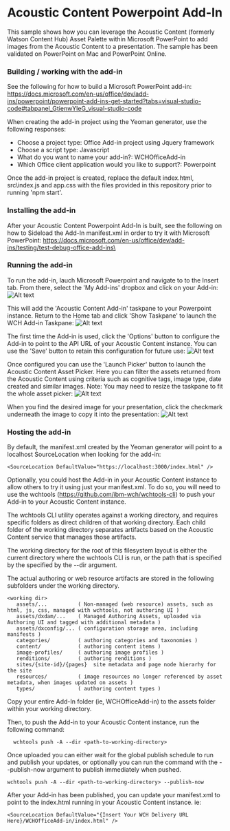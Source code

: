 # Acoustic Content Powerpoint Add-In

This sample shows how you can leverage the Acoustic Content (formerly Watson Content Hub) Asset Palette within Microsoft PowerPoint to add images from the Acoustic Content to a presentation.  The sample has been validated on PowerPoint on Mac and PowerPoint Online. 

### Building / working with the add-in
See the following for how to build a Microsoft PowerPoint add-in:  https://docs.microsoft.com/en-us/office/dev/add-ins/powerpoint/powerpoint-add-ins-get-started?tabs=visual-studio-code#tabpanel_GtienwYleG_visual-studio-code

When creating the add-in project using the Yeoman generator, use the following responses:
  - Choose a project type: Office Add-in project using Jquery framework
  - Choose a script type: Javascript
  - What do you want to name your add-in?: WCHOfficeAdd-in
  - Which Office client application would you like to support?: Powerpoint

Once the add-in project is created, replace the default index.html, src\index.js and app.css with the files provided in this repository prior to running 'npm start'.  

### Installing the add-in
After your Acoustic Content Powerpoint Add-In is built, see the following on how to Sideload the Add-In manifest.xml in order to try it with Microsoft PowerPoint:  https://docs.microsoft.com/en-us/office/dev/add-ins/testing/test-debug-office-add-ins\

### Running the add-in
To run the add-in, lauch Microsoft Powerpoint and navigate to to the Insert tab.  From there, select the 'My Add-ins' dropbox and click on your Add-in:
![Alt text](docs/insertAdd-In.png?raw=true "Insert WCH Add-in")

This will add the 'Acoustic Content Add-in' taskpane to your Powerpoint instance.  Return to the Home tab and click  'Show Taskpane' to launch the WCH Add-in Taskpane:
![Alt text](docs/wchTaskpane.png?raw=true "WCH Add-in Taskpane")

The first time the Add-in is used, click the 'Options' button to configure the Add-in to point to the API URL of your Acoustic Content instance.  You can use the 'Save' button to retain this configuration for future use:
![Alt text](docs/wchTaskpaneOptions.png?raw=true "WCH Add-in Options")

Once configured you can use the 'Launch Picker' button to launch the Acoustic Content Asset Picker.  Here you can filter the assets returned from the Acoustic Content using criteria such as cognitive tags, image type, date created and similar images.  Note:  You may need to resize the taskpane to fit the whole asset picker:
![Alt text](docs/wchAssetPicker.png?raw=true "WCH Asset Picker")

When you find the desired image for your presentation, click the checkmark underneath the image to copy it into the presentation: 
![Alt text](docs/insertWCHImage.png?raw=true "Insert WCH Image")

### Hosting the add-in
By default, the manifest.xml created by the Yeoman generator will point to a localhost SourceLocation when looking for the add-in:
    
    <SourceLocation DefaultValue="https://localhost:3000/index.html" />

Optionally, you could host the Add-in in your Acoustic Content instance to allow others to try it using just your manifest.xml.  To do so, you will need to use the wchtools (https://github.com/ibm-wch/wchtools-cli) to push your Add-in to your Acoustic Content instance.  

The wchtools CLI utility operates against a working directory, and requires specific folders as direct children of that working directory.  Each child folder of the working directory separates artifacts based on the Acoustic Content service that manages those artifacts.

The working directory for the root of this filesystem layout is either the current directory where the wchtools CLI is run, or the path that is specified by the specified by the --dir argument.

  The actual authoring or web resource artifacts are stored in the following subfolders under the working directory.

    <working dir>
       assets/...          ( Non-managed (web resource) assets, such as html, js, css, managed with wchtools, not authoring UI )
       assets/dxdam/...    ( Managed Authoring Assets, uploaded via Authoring UI and tagged with additional metadata )
       assets/dxconfig/... ( configuration storage area, including manifests )
       categories/         ( authoring categories and taxonomies )
       content/            ( authoring content items )
       image-profiles/     ( authoring image profiles )
       renditions/         ( authoring renditions )
       sites/{site-id}/{pages}  site metadata and page node hierarhy for the site
       resources/          ( image resources no longer referenced by asset metadata, when images updated on assets )
       types/              ( authoring content types )

Copy your entire Add-In folder (ie, WCHOfficeAdd-in) to the assets folder within your working directory.

Then, to push the Add-in to your Acoustic Content instance, run the following command:

      wchtools push -A --dir <path-to-working-directory>

Once uploaded you can either wait for the global publish schedule to run and publish your updates, or optionally you can run the command with the --publish-now argument to publish immediately when pushed.

    wchtools push -A --dir <path-to-working-directory> --publish-now
    
After your Add-in has been published, you can update your manifest.xml to point to the index.html running in your Acoustic Content instance.  ie:

    <SourceLocation DefaultValue="{Insert Your WCH Delivery URL Here}/WCHOfficeAdd-in/index.html" />  
